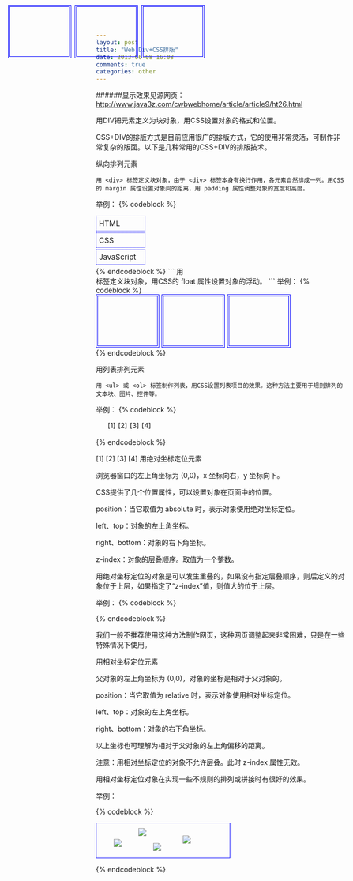 ```yaml
---
layout: post
title: "Web Div+CSS排版"
date: 2013-06-08 16:08
comments: true
categories: other
---
```


######显示效果见源网页：http://www.java3z.com/cwbwebhome/article/article9/ht26.html

用DIV把元素定义为块对象，用CSS设置对象的格式和位置。

CSS+DIV的排版方式是目前应用很广的排版方式，它的使用非常灵活，可制作非常复杂的版面。以下是几种常用的CSS+DIV的排版技术。

纵向排列元素
```
用 <div> 标签定义块对象，由于 <div> 标签本身有换行作用，各元素自然排成一列。用CSS的 margin 属性设置对象间的距离，用 padding 属性调整对象的宽度和高度。
```

举例：
{% codeblock %} 
<style type="text/css">
#menu {
   width: 100px; font-size: 15px;
}
.dd {
   border: 1px dotted #0000FF; padding-top: 5px; padding-bottom: 5px; padding-left: 5px; margin-bottom: 3px;
}
</style>
<div id="menu">
<div class="dd">HTML</div>
<div class="dd">CSS</div>
<div class="dd">JavaScript</div>
</div>
{% endcodeblock %}
```
用 <div> 标签定义块对象，用CSS的 float 属性设置对象的浮动。
```
举例：
{% codeblock %}
<style type="text/css">
#box {
   height: 110px;
}
#b1 {
   width: 120px; height: 100px; border: 4px double #0000FF; float: left;
}
#b2 {
   width: 120px; height: 100px; border: 4px double #0000FF; float: left; clear: none; margin-left: 5px; margin-right: 5px;
}
#b3 {
   width: 120px; height: 100px; border: 4px double #0000FF; float: left; clear: right;
}
</style>
<div id="box">
<div id="b1"></div>
<div id="b2"></div>
<div id="b3"></div>
</div>
{% endcodeblock %}


用列表排列元素

```
用 <ul> 或 <ol> 标签制作列表，用CSS设置列表项目的效果。这种方法主要用于规则排列的文本块、图片、控件等。
```

举例：
{% codeblock %}
<style type="text/css">
.list1 {
   height: 20px;
}
.list1 ul {
   list-style-type: none; margin: 0px;
}
.list1 li {
   float: left; margin-right: 5px;
}
</style>
<div class="list1">
<ul>
<li>[1]</li>
<li>[2]</li>
<li>[3]</li>
<li>[4]</li>
</ul>
</div>

{% endcodeblock %}


[1] [2] [3] [4]
用绝对坐标定位元素

浏览器窗口的左上角坐标为 (0,0)，x 坐标向右，y 坐标向下。

CSS提供了几个位置属性，可以设置对象在页面中的位置。

position：当它取值为 absolute 时，表示对象使用绝对坐标定位。

left、top：对象的左上角坐标。

right、bottom：对象的右下角坐标。

z-index：对象的层叠顺序。取值为一个整数。

用绝对坐标定位的对象是可以发生重叠的，如果没有指定层叠顺序，则后定义的对象位于上层，如果指定了“z-index”值，则值大的位于上层。

举例：
{% codeblock %}
<style type="text/css">
#m1 {
   width: 120px; height: 100px; border: 4px double #0000FF; position: absolute; left: 50px; top: 10px; z-index: 1;
}
#m2 {
   width: 120px; height: 100px; border: 4px double #0000FF; position: absolute; left: 185px; top: 10px; z-index: 2;
}
#m3 {
   width: 120px; height: 100px; border: 4px double #0000FF; position: absolute; left: 320px; top: 10px; z-index: 3;
}
</style>
<div id="m1"></div>
<div id="m2"></div>
<div id="m3"></div>

{% endcodeblock %}

我们一般不推荐使用这种方法制作网页，这种网页调整起来非常困难，只是在一些特殊情况下使用。

用相对坐标定位元素

父对象的左上角坐标为 (0,0)，对象的坐标是相对于父对象的。

position：当它取值为 relative 时，表示对象使用相对坐标定位。

left、top：对象的左上角坐标。

right、bottom：对象的右下角坐标。

以上坐标也可理解为相对于父对象的左上角偏移的距离。

注意：用相对坐标定位的对象不允许层叠。此时 z-index 属性无效。

用相对坐标定位对象在实现一些不规则的排列或拼接时有很好的效果。

举例：

{% codeblock %}
<style type="text/css">
#area {
   width: 270px; height: 70px; border: 1px solid #0000FF;
}
#h1 {
   position: relative; left: 85px; top: 10px;
}
#h2 {
   position: relative; left: 15px; top: 32px;
}
#h3 {
   position: relative; left: 75px; top: 40px;
}
#h4 {
   position: relative; left: 115px; top: 25px;
}
</style>
<div id="area">
<img id="h1" src="./image/face19.gif" />
<img id="h2" src="./image/face19.gif" />
<img id="h3" src="./image/face19.gif" />
<img id="h4" src="./image/face19.gif" />
</div>

{% endcodeblock %}


